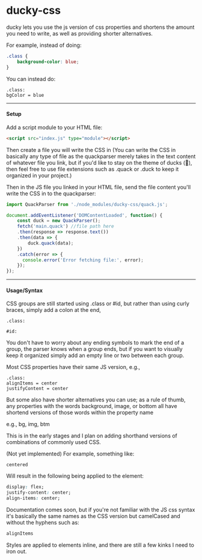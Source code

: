 # ducky-css
ducky lets you use the js version of css properties and shortens the amount you need to write, as well as providing shorter alternatives.

For example, instead of doing:
```css
.class {
    background-color: blue;
}
```
You can instead do:
```
.class:
bgColor = blue
```
---
#### Setup
Add a script module to your HTML file:
```html
<script src="index.js" type="module"></script>
```

Then create a file you will write the CSS in (You can write the CSS in basically any type of file as the quackparser merely takes in the text content of whatever file you link, but if you'd like to stay on the theme of ducks (🦆), then feel free to use file extensions such as .quack or .duck to keep it organized in your project.)

Then in the JS file you linked in your HTML file, send the file content you'll write the CSS in to the quackparser:
 
```js
import QuackParser from './node_modules/ducky-css/quack.js';

document.addEventListener('DOMContentLoaded', function() {
    const duck = new QuackParser();
    fetch('main.quack') //file path here
    .then(response => response.text())
    .then(data => {
        duck.quack(data);
    })
    .catch(error => {
      console.error('Error fetching file:', error);
    });
});
```

 

___

#### Usage/Syntax

CSS groups are still started using .class or #id, but rather than using curly braces, simply add a colon at the end,
```
.class:
```
```
#id:
```

You don't have to worry about any ending symbols to mark the end of a group, the parser knows when a group ends, but if you want to visually keep it organized simply add an empty line or two between each group.

Most CSS properties have their same JS version,
e.g.,
```
.class:
alignItems = center
justifyContent = center
```
 But some also have shorter alternatives you can use; as a rule of thumb, any properties with the words background, image, or bottom all have shortend versions of those words within the property name

e.g., bg, img, btm

This is in the early stages and I plan on adding shorthand versions of combinations of commonly used CSS.

(Not yet implemented)
For example, something like:
```
centered
```
Will result in the following being applied to the element:
```css
display: flex;
justify-content: center;
align-items: center;
```
Documentation comes soon, but if you're not familiar with the JS css syntax it's basically the same names as the CSS version but camelCased and without the hyphens such as:
```js
alignItems
```

Styles are applied to elements inline, and there are still a few kinks I need to iron out. 
